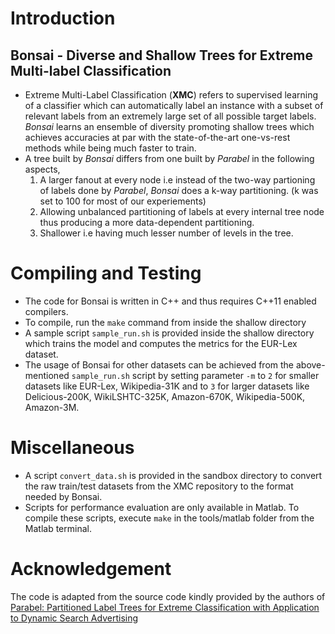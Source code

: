 # Introduction

## Bonsai - Diverse and Shallow Trees for Extreme Multi-label Classification

- Extreme Multi-Label Classification (**XMC**) refers to supervised learning of a classifier which can automatically label an instance with a subset of relevant labels from an extremely large set of all possible target labels. *Bonsai* learns an ensemble of diversity promoting shallow trees which achieves accuracies at par with the state-of-the-art one-vs-rest methods while being much faster to train.
- A tree built by *Bonsai* differs from one built by *Parabel* in the following aspects,
  1. A larger fanout at every node i.e instead of the two-way partioning of labels done by *Parabel*, *Bonsai* does a k-way partitioning. (k was set to 100 for most of our experiements)
  2. Allowing unbalanced partitioning of labels at every internal tree node thus producing a more data-dependent partitioning.
  3. Shallower i.e having much lesser number of levels in the tree.

# Compiling and Testing

- The code for Bonsai is written in C++ and thus requires C++11 enabled compilers.
- To compile, run the `make` command from inside the shallow directory
- A sample script `sample_run.sh` is provided inside the shallow directory which trains the model and computes the metrics for the EUR-Lex dataset. 
- The usage of Bonsai for other datasets can be achieved from the above-mentioned `sample_run.sh` script by setting parameter `-m` to `2` for smaller datasets like EUR-Lex, Wikipedia-31K and to `3` for larger datasets like Delicious-200K, WikiLSHTC-325K, Amazon-670K, Wikipedia-500K, Amazon-3M.

# Miscellaneous

- A script `convert_data.sh` is provided in the sandbox directory to convert the raw train/test datasets from the XMC repository to the format needed by Bonsai.
- Scripts for performance evaluation are only available in Matlab. To compile these scripts, execute `make` in the tools/matlab folder from the Matlab terminal.

# Acknowledgement

The code is adapted from the source code kindly provided by the authors of [Parabel: Partitioned Label Trees for Extreme Classification with Application to Dynamic Search Advertising](https://dl.acm.org/citation.cfm?id=3185998)
